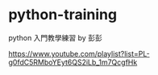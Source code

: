 # python-training
python 入門教學練習 by 彭彭

https://www.youtube.com/playlist?list=PL-g0fdC5RMboYEyt6QS2iLb_1m7QcgfHk
